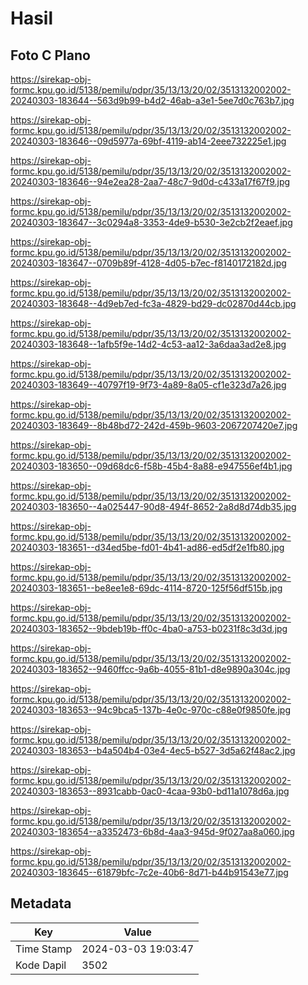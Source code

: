 # Hasil

## Foto C Plano

https://sirekap-obj-formc.kpu.go.id/5138/pemilu/pdpr/35/13/13/20/02/3513132002002-20240303-183644--563d9b99-b4d2-46ab-a3e1-5ee7d0c763b7.jpg

https://sirekap-obj-formc.kpu.go.id/5138/pemilu/pdpr/35/13/13/20/02/3513132002002-20240303-183646--09d5977a-69bf-4119-ab14-2eee732225e1.jpg

https://sirekap-obj-formc.kpu.go.id/5138/pemilu/pdpr/35/13/13/20/02/3513132002002-20240303-183646--94e2ea28-2aa7-48c7-9d0d-c433a17f67f9.jpg

https://sirekap-obj-formc.kpu.go.id/5138/pemilu/pdpr/35/13/13/20/02/3513132002002-20240303-183647--3c0294a8-3353-4de9-b530-3e2cb2f2eaef.jpg

https://sirekap-obj-formc.kpu.go.id/5138/pemilu/pdpr/35/13/13/20/02/3513132002002-20240303-183647--0709b89f-4128-4d05-b7ec-f8140172182d.jpg

https://sirekap-obj-formc.kpu.go.id/5138/pemilu/pdpr/35/13/13/20/02/3513132002002-20240303-183648--4d9eb7ed-fc3a-4829-bd29-dc02870d44cb.jpg

https://sirekap-obj-formc.kpu.go.id/5138/pemilu/pdpr/35/13/13/20/02/3513132002002-20240303-183648--1afb5f9e-14d2-4c53-aa12-3a6daa3ad2e8.jpg

https://sirekap-obj-formc.kpu.go.id/5138/pemilu/pdpr/35/13/13/20/02/3513132002002-20240303-183649--40797f19-9f73-4a89-8a05-cf1e323d7a26.jpg

https://sirekap-obj-formc.kpu.go.id/5138/pemilu/pdpr/35/13/13/20/02/3513132002002-20240303-183649--8b48bd72-242d-459b-9603-2067207420e7.jpg

https://sirekap-obj-formc.kpu.go.id/5138/pemilu/pdpr/35/13/13/20/02/3513132002002-20240303-183650--09d68dc6-f58b-45b4-8a88-e947556ef4b1.jpg

https://sirekap-obj-formc.kpu.go.id/5138/pemilu/pdpr/35/13/13/20/02/3513132002002-20240303-183650--4a025447-90d8-494f-8652-2a8d8d74db35.jpg

https://sirekap-obj-formc.kpu.go.id/5138/pemilu/pdpr/35/13/13/20/02/3513132002002-20240303-183651--d34ed5be-fd01-4b41-ad86-ed5df2e1fb80.jpg

https://sirekap-obj-formc.kpu.go.id/5138/pemilu/pdpr/35/13/13/20/02/3513132002002-20240303-183651--be8ee1e8-69dc-4114-8720-125f56df515b.jpg

https://sirekap-obj-formc.kpu.go.id/5138/pemilu/pdpr/35/13/13/20/02/3513132002002-20240303-183652--9bdeb19b-ff0c-4ba0-a753-b0231f8c3d3d.jpg

https://sirekap-obj-formc.kpu.go.id/5138/pemilu/pdpr/35/13/13/20/02/3513132002002-20240303-183652--9460ffcc-9a6b-4055-81b1-d8e9890a304c.jpg

https://sirekap-obj-formc.kpu.go.id/5138/pemilu/pdpr/35/13/13/20/02/3513132002002-20240303-183653--94c9bca5-137b-4e0c-970c-c88e0f9850fe.jpg

https://sirekap-obj-formc.kpu.go.id/5138/pemilu/pdpr/35/13/13/20/02/3513132002002-20240303-183653--b4a504b4-03e4-4ec5-b527-3d5a62f48ac2.jpg

https://sirekap-obj-formc.kpu.go.id/5138/pemilu/pdpr/35/13/13/20/02/3513132002002-20240303-183653--8931cabb-0ac0-4caa-93b0-bd11a1078d6a.jpg

https://sirekap-obj-formc.kpu.go.id/5138/pemilu/pdpr/35/13/13/20/02/3513132002002-20240303-183654--a3352473-6b8d-4aa3-945d-9f027aa8a060.jpg

https://sirekap-obj-formc.kpu.go.id/5138/pemilu/pdpr/35/13/13/20/02/3513132002002-20240303-183645--61879bfc-7c2e-40b6-8d71-b44b91543e77.jpg


## Metadata

| Key        | Value               |
| ---------- | ------------------- |
| Time Stamp | 2024-03-03 19:03:47 |
| Kode Dapil | 3502                |




